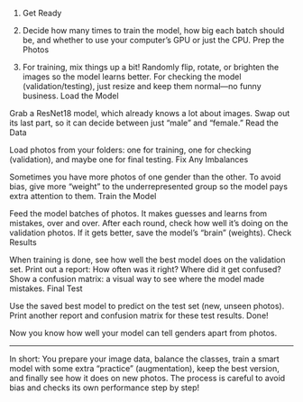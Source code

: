1. Get Ready

2. Decide how many times to train the model, how big each batch should be, and whether to use your computer’s GPU or just the CPU.
Prep the Photos

3. For training, mix things up a bit! Randomly flip, rotate, or brighten the images so the model learns better.
For checking the model (validation/testing), just resize and keep them normal—no funny business.
Load the Model

Grab a ResNet18 model, which already knows a lot about images.
Swap out its last part, so it can decide between just “male” and “female.”
Read the Data

Load photos from your folders: one for training, one for checking (validation), and maybe one for final testing.
Fix Any Imbalances

Sometimes you have more photos of one gender than the other. To avoid bias, give more “weight” to the underrepresented group so the model pays extra attention to them.
Train the Model

Feed the model batches of photos. It makes guesses and learns from mistakes, over and over.
After each round, check how well it’s doing on the validation photos.
If it gets better, save the model’s “brain” (weights).
Check Results

When training is done, see how well the best model does on the validation set.
Print out a report: How often was it right? Where did it get confused?
Show a confusion matrix: a visual way to see where the model made mistakes.
Final Test

Use the saved best model to predict on the test set (new, unseen photos).
Print another report and confusion matrix for these test results.
Done!

Now you know how well your model can tell genders apart from photos.

---

In short:
You prepare your image data, balance the classes, train a smart model with some extra “practice” (augmentation), keep the best version, and finally see how it does on new photos. The process is careful to avoid bias and checks its own performance step by step!


